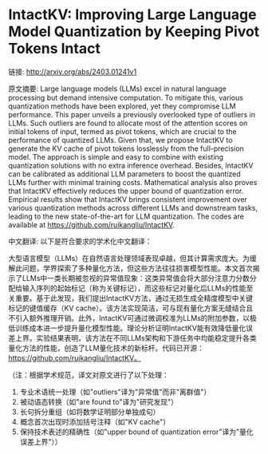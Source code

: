 # IntactKV: Improving Large Language Model Quantization by Keeping Pivot Tokens Intact

链接: http://arxiv.org/abs/2403.01241v1

原文摘要:
Large language models (LLMs) excel in natural language processing but demand
intensive computation. To mitigate this, various quantization methods have been
explored, yet they compromise LLM performance. This paper unveils a previously
overlooked type of outliers in LLMs. Such outliers are found to allocate most
of the attention scores on initial tokens of input, termed as pivot tokens,
which are crucial to the performance of quantized LLMs. Given that, we propose
IntactKV to generate the KV cache of pivot tokens losslessly from the
full-precision model. The approach is simple and easy to combine with existing
quantization solutions with no extra inference overhead. Besides, IntactKV can
be calibrated as additional LLM parameters to boost the quantized LLMs further
with minimal training costs. Mathematical analysis also proves that IntactKV
effectively reduces the upper bound of quantization error. Empirical results
show that IntactKV brings consistent improvement over various quantization
methods across different LLMs and downstream tasks, leading to the new
state-of-the-art for LLM quantization. The codes are available at
https://github.com/ruikangliu/IntactKV.

中文翻译:
以下是符合要求的学术化中文翻译：

大型语言模型（LLMs）在自然语言处理领域表现卓越，但其计算需求庞大。为缓解此问题，学界探索了多种量化方法，但这些方法往往损害模型性能。本文首次揭示了LLMs中一类长期被忽视的异常值现象：这类异常值会将大部分注意力分数分配给输入序列的起始标记（称为关键标记），而这些标记对量化后LLMs的性能至关重要。基于此发现，我们提出IntactKV方法，通过无损生成全精度模型中关键标记的键值缓存（KV cache）。该方法实现简洁，可与现有量化方案无缝结合且不引入额外推理开销。此外，IntactKV可通过微调校准为LLMs的附加参数，以极低训练成本进一步提升量化模型性能。理论分析证明IntactKV能有效降低量化误差上界。实验结果表明，该方法在不同LLMs架构和下游任务中均能稳定提升各类量化方法的性能，创造了LLM量化技术的新标杆。代码已开源：https://github.com/ruikangliu/IntactKV。

（注：根据学术规范，译文对原文进行了以下处理：
1. 专业术语统一处理（如"outliers"译为"异常值"而非"离群值"）
2. 被动语态转换（如"are found to"译为"研究发现"）
3. 长句拆分重组（如将数学证明部分单独成句）
4. 概念首次出现时添加括号注释（如"KV cache"）
5. 保持技术表述的精确性（如"upper bound of quantization error"译为"量化误差上界"））
